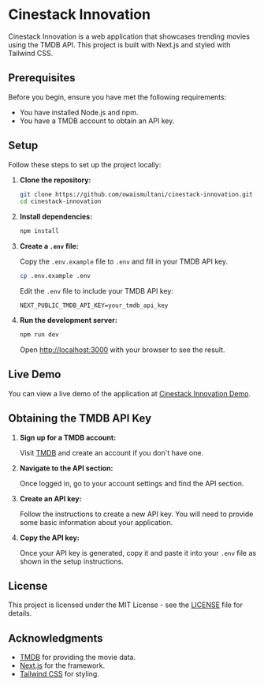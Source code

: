 # Cinestack Innovation

Cinestack Innovation is a web application that showcases trending movies using the TMDB API. This project is built with Next.js and styled with Tailwind CSS.

## Prerequisites

Before you begin, ensure you have met the following requirements:

- You have installed Node.js and npm.
- You have a TMDB account to obtain an API key.

## Setup

Follow these steps to set up the project locally:

1. **Clone the repository:**

   ```bash
   git clone https://github.com/owaismultani/cinestack-innovation.git
   cd cinestack-innovation
   ```

2. **Install dependencies:**

   ```bash
   npm install
   ```

3. **Create a `.env` file:**

   Copy the `.env.example` file to `.env` and fill in your TMDB API key.

   ```bash
   cp .env.example .env
   ```

   Edit the `.env` file to include your TMDB API key:

   ```
   NEXT_PUBLIC_TMDB_API_KEY=your_tmdb_api_key
   ```

4. **Run the development server:**

   ```bash
   npm run dev
   ```

   Open [http://localhost:3000](http://localhost:3000) with your browser to see the result.

## Live Demo

You can view a live demo of the application at [Cinestack Innovation Demo](https://ci.owaism.xyz/).

## Obtaining the TMDB API Key

1. **Sign up for a TMDB account:**

   Visit [TMDB](https://www.themoviedb.org/) and create an account if you don't have one.

2. **Navigate to the API section:**

   Once logged in, go to your account settings and find the API section.

3. **Create an API key:**

   Follow the instructions to create a new API key. You will need to provide some basic information about your application.

4. **Copy the API key:**

   Once your API key is generated, copy it and paste it into your `.env` file as shown in the setup instructions.

## License

This project is licensed under the MIT License - see the [LICENSE](LICENSE) file for details.

## Acknowledgments

- [TMDB](https://www.themoviedb.org/) for providing the movie data.
- [Next.js](https://nextjs.org/) for the framework.
- [Tailwind CSS](https://tailwindcss.com/) for styling.
